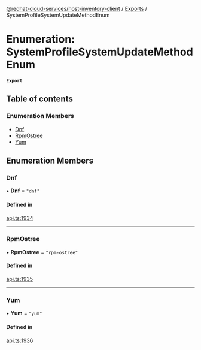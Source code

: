 [@redhat-cloud-services/host-inventory-client](../README.md) / [Exports](../modules.md) / SystemProfileSystemUpdateMethodEnum

# Enumeration: SystemProfileSystemUpdateMethodEnum

**`Export`**

## Table of contents

### Enumeration Members

- [Dnf](SystemProfileSystemUpdateMethodEnum.md#dnf)
- [RpmOstree](SystemProfileSystemUpdateMethodEnum.md#rpmostree)
- [Yum](SystemProfileSystemUpdateMethodEnum.md#yum)

## Enumeration Members

### Dnf

• **Dnf** = ``"dnf"``

#### Defined in

[api.ts:1934](https://github.com/RedHatInsights/javascript-clients/blob/master/packages/host-inventory/api.ts#L1934)

___

### RpmOstree

• **RpmOstree** = ``"rpm-ostree"``

#### Defined in

[api.ts:1935](https://github.com/RedHatInsights/javascript-clients/blob/master/packages/host-inventory/api.ts#L1935)

___

### Yum

• **Yum** = ``"yum"``

#### Defined in

[api.ts:1936](https://github.com/RedHatInsights/javascript-clients/blob/master/packages/host-inventory/api.ts#L1936)
